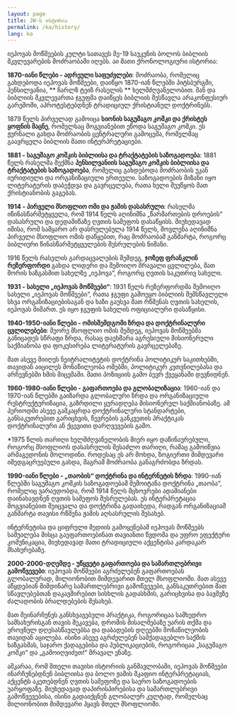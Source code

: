 ```yaml
---
layout: page
title: JW-ს ისტორია
permalink: /ka/history/
lang: ka
---
```


იეჰოვას მოწმეების კულტი სათავეს მე-19 საუკუნის ბოლოს ბიბლიის მკვლევარების მოძრაობაში იღებს. აი მათი ქრონოლოგიური
ისტორია:

**1870-იანი წლები - ადრეული საფუძვლები**: მოძრაობა, რომელიც გახდებოდა იეჰოვას მოწმეები, დაიწყო 1870-იან წლებში
პიტსბურგში, პენსილვანია, ** ჩარლზ ტეიზ რასელის ** ხელმძღვანელობით. მან და ბიბლიის მკვლევართა ჯგუფმა დაიწყეს ბიბლიის
შესწავლა არაკონფესიურ გარემოში, აპროტესტებდნენ ტრადიციულ ქრისტიანულ დოქტრინებს.

1879 წელს პირველად გამოიცა **სიონის საგუშაგო კოშკი და ქრისტეს ყოფნის მაცნე**, რომელსაც მოგვიანებით ეწოდა საგუშაგო კოშკი.
ეს ჟურნალი გახდა მოძრაობის ცენტრალური გამოცემა, რომელმაც გაავრცელა ბიბლიის მათი ინტერპრეტაციები.

**1881 - საგუშაგო კოშკის ბიბლიისა და ტრაქტატების საზოგადოება**: 1881 წელს რასელმა შექმნა **პენსილვანიის საგუშაგო კოშკის
ბიბლიისა და ტრაქტატების საზოგადოება**, რომელიც გახდებოდა მოძრაობის უკან იურიდიული და ორგანიზაციული ერთეული. საზოგადოების
მიზანი იყო ლიტერატურის დაბეჭდვა და გავრცელება, რათა ხელი შეუწყოს მათ ქრისტიანობის გაგებას.

**1914 - პირველი მსოფლიო ომი და ჟამის დასასრული**: რასელმა იწინასწარმეტყველა, რომ 1914 წელს აღინიშნა „წარმართების
დროების“ დასასრული და დედამიწაზე ღვთის სამეფოს დასაწყისს. მიუხედავად იმისა, რომ სამყარო არ დასრულებულა 1914 წელს,
მოვლენა აღინიშნა პირველი მსოფლიო ომის დაწყებით, რაც მოძრაობამ განმარტა, როგორც ბიბლიური წინასწარმეტყველების შესრულების
ნიშანი.

1916 წელს რასელის გარდაცვალების შემდეგ, **ჯოზეფ ფრანკლინ რეზერფორდი** გახდა ლიდერი და შემოიღო მრავალი ცვლილება, მათ
შორის ხაზგასმით სახელზე „იეჰოვა“, როგორც ღვთის საკუთრივ სახელი.

**1931 - სახელი „იეჰოვას მოწმეები“**: 1931 წელს რეზერფორდმა შემოიღო სახელი „იეჰოვას მოწმეები“, რათა ჯგუფი გამოეყო
ბიბლიის შემსწავლელი სხვა ორგანიზაციებისაგან და ხაზი გაუსვა მათ რწმენას ღვთის სახელის, იეჰოვას მიმართ. ეს იყო ჯგუფის
სახელის ოფიციალური დასაწყისი.

**1940-1950-იანი წლები - ომისშემდგომი ზრდა და დოქტრინალური ცვლილებები**: მეორე მსოფლიო ომის შემდეგ, იეჰოვას მოწმეებმა
განიცადეს სწრაფი ზრდა, რასაც დაეხმარა აგრესიული მისიონერული საქმიანობა და ფოკუსირება ლიტერატურის გავრცელებაზე.

მათ ასევე მიიღეს ნეიტრალიტეტის დოქტრინა პოლიტიკურ საკითხებში, თავიდან აიცილეს მონაწილეობა ომებში, პოლიტიკურ კუთვნილებასა
და არჩევნებში ხმის მიცემაში. მათი პოზიციის გამო ბევრ ქვეყანაში დევნიდნენ.

**1960-1980-იანი წლები - გაფართოება და გლობალიზაცია**: 1960-იან და 1970-იან წლებში გაიზარდა გლობალური ზრდა და
ორგანიზაციული რესტრუქტურიზაცია, გაზრდილი ყურადღება მისიონერულ საქმიანობაზე. ამ პერიოდში ასევე გამკაცრდა დოქტრინალური
სტანდარტები, განსაკუთრებით გარიცხვის, წევრების განკვეთის პრაქტიკას დოქტრინალური ან ქცევითი დარღვევების გამო.

\*1975 წლის თარიღი ხელმძღვანელობის მიერ იყო დაწინაურებული, როგორც მსოფლიოს დასასრულის შესაძლო თარიღი, რამაც გამოიწვია
არმაგედონის მოლოდინი. როდესაც ეს არ მოხდა, ზოგიერთი მიმდევარი იმედგაცრუებული გახდა, მაგრამ მოძრაობა განაგრძობდა ზრდას.

**1990-იანი წლები - „თაობის“ დოქტრინა და ინტერნეტის ზრდა**: 1990-იან წლებში საგუშაგო კოშკის საზოგადოებამ შემოიტანა
დოქტრინა „თაობა“, რომელიც ვარაუდობდა, რომ 1914 წელს მცხოვრები ადამიანები დაინახავდნენ ღვთის სამეფოს შესრულებას. ეს
ინტერპრეტაცია მოგვიანებით შეიცვალა და დოქტრინა გადაიხედა, რადგან ორგანიზაციამ განმარტა თავისი რწმენა ჟამის აღსასრულის
შესახებ.

ინტერნეტისა და ციფრული მედიის გამოყენებამ იეჰოვას მოწმეებს საშუალება მისცა გაეფართოებინათ თავიანთი წვდომა და უფრო
ეფექტური კომუნიკაცია, მიუხედავად მათი ტრადიციული აქცენტისა კარდაკარ მსახურებაზე.

**2000-2000-დღემდე - უწყვეტი გაფართოება და სამართლებრივი გამოწვევები**: იეჰოვას მოწმეები აგრძელებენ გაფართოებას
გლობალურად, მილიონობით მიმდევარით მთელ მსოფლიოში. მათ ასევე აწყდებიან მიმდინარე სამართლებრივი გამოწვევები, განსაკუთრებით
მათ სწავლებებთან დაკავშირებით სისხლის გადასხმის, გარიცხვისა და ბავშვზე ძალადობის ბრალდებების შესახებ.

მათ შეინარჩუნეს განსხვავებული პრაქტიკა, როგორიცაა სამხედრო სამსახურისგან თავის შეკავება, დროშის მისალმებაზე უარის თქმა
და ეროვნულ დღესასწაულებსა და დაბადების დღეებში მონაწილეობის თავიდან აცილება. ისინი ასევე აგრძელებენ სამქადაგებლო საქმის
ხაზგასმას, საჯარო ქადაგებისა და პუბლიკაციების, როგორიცაა „საგუშაგო კოშკი“ და „გამოიღვიძეთ!“ მრავალ ენაზე.

აშკარაა, რომ მთელი თავისი ისტორიის განმავლობაში, იეჰოვას მოწმეები ინარჩუნებდნენ ბიბლიისა და ბოლო ჟამის მკაფიო
ინტერპრეტაციას, აქცენტს აკეთებდნენ ღვთის სამეფოზე და საერო საზოგადოების უარყოფაზე. მიუხედავად დაპირისპირებისა და
სამართლებრივი გამოწვევებისა, ისინი გადაიქცნენ გლობალურ კულტად, რომელსაც მილიონობით მიმდევარი ჰყავს მთელ მსოფლიოში.